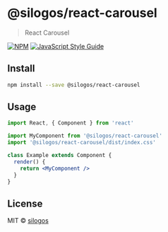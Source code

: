 # @silogos/react-carousel

> React Carousel

[![NPM](https://img.shields.io/npm/v/@silogos/react-carousel.svg)](https://www.npmjs.com/package/@silogos/react-carousel) [![JavaScript Style Guide](https://img.shields.io/badge/code_style-standard-brightgreen.svg)](https://standardjs.com)

## Install

```bash
npm install --save @silogos/react-carousel
```

## Usage

```jsx
import React, { Component } from 'react'

import MyComponent from '@silogos/react-carousel'
import '@silogos/react-carousel/dist/index.css'

class Example extends Component {
  render() {
    return <MyComponent />
  }
}
```

## License

MIT © [silogos](https://github.com/silogos)
